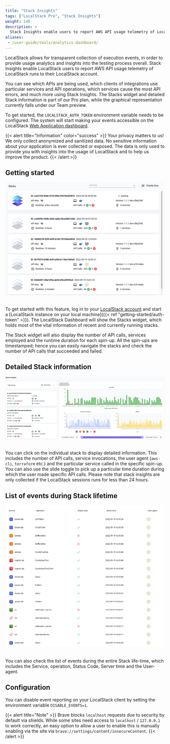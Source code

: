 ```yaml
---
title: "Stack Insights"
tags: ["LocalStack Pro", "Stack Insights"]
weight: 140
description: >
  Stack Insights enable users to report AWS API usage telemetry of LocalStack runs to their LocalStack account.
aliases:
 - /user-guide/tools/analytics-dashboard/
---
```


LocalStack allows for transparent collection of execution events, in order to provide usage analytics and insights into the testing process overall. Stack Insights enable LocalStack users to report AWS API usage telemetry of LocalStack runs to their LocalStack account.

You can see which APIs are being used, which clients of integrations use particular services and API operations, which services cause the most API errors, and much more using Stack Insights. The Stacks widget and detailed Stack information is part of our Pro plan, while the graphical representation currently falls under our Team preview.

To get started, the `LOCALSTACK_AUTH_TOKEN` environment variable needs to be configured. The system will start making your events accessible on the LocalStack [Web Application dashboard](https://app.localstack.cloud/dashboard).

{{< alert title="Information" color="success" >}}
Your privacy matters to us! We only collect anonymized and sanitized data.
No sensitive information about your application is ever collected or exposed.
The data is only used to provide you with insights into the usage of LocalStack and to help us improve the product.
{{< /alert >}}

## Getting started

<img src="stack-insights-getting-started.png" width="600px" alt="Stack Insights">

<br>To get started with this feature, log in to your [LocalStack account](https://app.localstack.cloud/) and start a [LocalStack instance on your local machine]({{< ref "getting-started/auth-token" >}}). The LocalStack Dashboard will show the Stacks widget, which holds most of the vital information of recent and currently running stacks.

The Stack widget will also display the number of API calls, services employed and the runtime duration for each spin-up. All the spin-ups are timestamped; hence you can easily navigate the stacks and check the number of API calls that succeeded and failed.

## Detailed Stack information

<img src="detailed-stack-information.png" width="600px" alt="Detailed Stack Insights">

<br>You can click on the individual stack to display detailed information. This includes the number of API calls, service invocations, the user agent (`aws-cli`, `terraform` etc.) and the particular service called in the specific spin-up. You can also use the slide toggle to pick up a particular time duration during which the user made specific API calls.
Please note that stack insights are only collected if the LocalStack sessions runs for less than 24 hours.

## List of events during Stack lifetime

<img src="stack-lifetime-events.png" width="600px" alt="Stack Lifetime Events">

<br>You can also check the list of events during the entire Stack life-time, which includes the Service, operation, Status Code, Server time and the User-agent.

## Configuration

You can disable event reporting on your LocalStack client by setting the environment variable `DISABLE_EVENTS=1`.

{{< alert title="Note" >}}
Brave blocks `localhost` requests due to security by default via shields.
While some sites need access to `localhost` / `127.0.0.1` to work correctly, an easy option to allow a user to enable this is manually enabling via the site via `brave://settings/content/insecureContent`.
{{< /alert >}}
